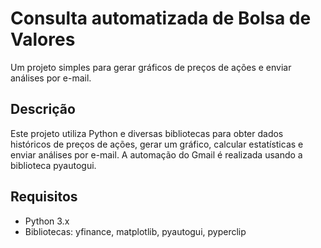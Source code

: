 # Consulta automatizada de Bolsa de Valores

Um projeto simples para gerar gráficos de preços de ações e enviar análises por e-mail.

## Descrição

Este projeto utiliza Python e diversas bibliotecas para obter dados históricos de preços de ações, gerar um gráfico, calcular estatísticas e enviar análises por e-mail. A automação do Gmail é realizada usando a biblioteca pyautogui.

## Requisitos

- Python 3.x
- Bibliotecas: yfinance, matplotlib, pyautogui, pyperclip
